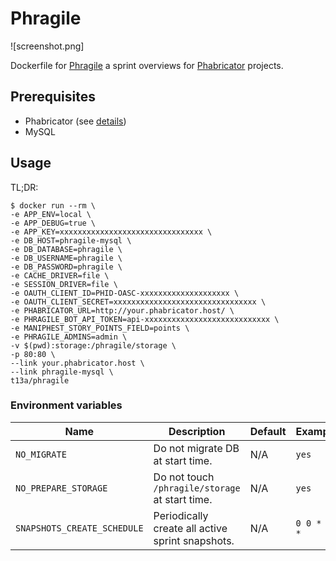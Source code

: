 # Phragile

![screenshot.png]

Dockerfile for [Phragile](https://github.com/wmde/phragile) a sprint overviews for [Phabricator](https://phacility.com/phabricator/) projects.

## Prerequisites

- Phabricator (see [details](https://github.com/wmde/phragile/blob/master/README.md#user-content-installation))
- MySQL

## Usage

TL;DR:

    $ docker run --rm \
    -e APP_ENV=local \
    -e APP_DEBUG=true \
    -e APP_KEY=xxxxxxxxxxxxxxxxxxxxxxxxxxxxxxxx \
    -e DB_HOST=phragile-mysql \
    -e DB_DATABASE=phragile \
    -e DB_USERNAME=phragile \
    -e DB_PASSWORD=phragile \
    -e CACHE_DRIVER=file \
    -e SESSION_DRIVER=file \
    -e OAUTH_CLIENT_ID=PHID-OASC-xxxxxxxxxxxxxxxxxxxx \
    -e OAUTH_CLIENT_SECRET=xxxxxxxxxxxxxxxxxxxxxxxxxxxxxxxx \
    -e PHABRICATOR_URL=http://your.phabricator.host/ \
    -e PHRAGILE_BOT_API_TOKEN=api-xxxxxxxxxxxxxxxxxxxxxxxxxxxx \
    -e MANIPHEST_STORY_POINTS_FIELD=points \
    -e PHRAGILE_ADMINS=admin \
    -v $(pwd):storage:/phragile/storage \
    -p 80:80 \
    --link your.phabricator.host \
    --link phragile-mysql \
    t13a/phragile

### Environment variables

Name | Description | Default | Example
--- | --- | --- | ---
`NO_MIGRATE` | Do not migrate DB at start time. | N/A | `yes`
`NO_PREPARE_STORAGE` | Do not touch `/phragile/storage` at start time. | N/A | `yes`
`SNAPSHOTS_CREATE_SCHEDULE` | Periodically create all active sprint snapshots. | N/A | `0 0 * * *`


